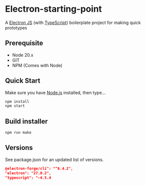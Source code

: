 # Electron-starting-point

A [Electron JS](https://www.electronjs.org/) (with [TypeScript](https://www.typescriptlang.org/)) boilerplate project for making quick prototypes

## Prerequisite

- Node 20.x
- GIT
- NPM (Comes with Node)

## Quick Start

Make sure you have [Node.js](https://nodejs.org/) installed, then type...

```bash
npm install
npm start
```

## Build installer

```bash
npm run make
```

## Versions

See package.json for an updated list of versions.

```json
@electron-forge/cli": "^6.4.2",
"electron": "27.0.2",
"typescript": "~4.5.4
```
